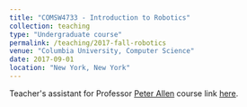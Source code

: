 ```yaml
---
title: "COMSW4733 - Introduction to Robotics"
collection: teaching
type: "Undergraduate course"
permalink: /teaching/2017-fall-robotics
venue: "Columbia University, Computer Science"
date: 2017-09-01
location: "New York, New York"
---
```


Teacher's assistant for Professor [Peter Allen](http://www.cs.columbia.edu/~allen/) course link [here](http://www.cs.columbia.edu/~allen/F17/).

